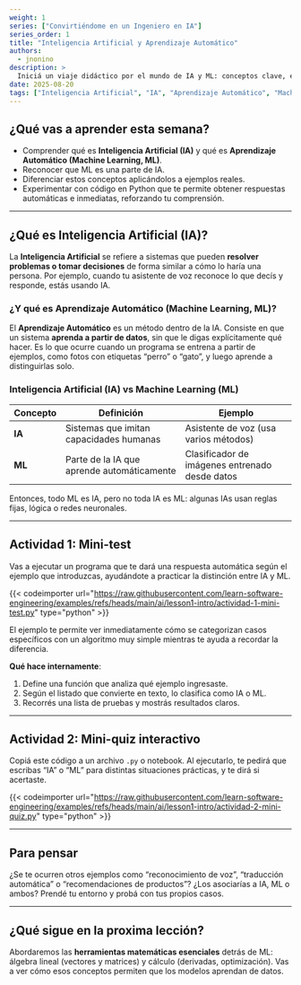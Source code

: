 ```yaml
---
weight: 1
series: ["Convirtiéndome en un Ingeniero en IA"]
series_order: 1
title: "Inteligencia Artificial y Aprendizaje Automático"
authors:
  - jnonino
description: >
  Iniciá un viaje didáctico por el mundo de IA y ML: conceptos clave, ejemplos simples en Python y desafíos interactivos para aprender desde el primer día.
date: 2025-08-20
tags: ["Inteligencia Artificial", "IA", "Aprendizaje Automático", "Machine Learning", "ML"]
---
```


## ¿Qué vas a aprender esta semana?

- Comprender qué es **Inteligencia Artificial (IA)** y qué es **Aprendizaje Automático (Machine Learning, ML)**.
- Reconocer que ML es una parte de IA.
- Diferenciar estos conceptos aplicándolos a ejemplos reales.
- Experimentar con código en Python que te permite obtener respuestas automáticas e inmediatas, reforzando tu comprensión.

---

## ¿Qué es Inteligencia Artificial (IA)?

La **Inteligencia Artificial** se refiere a sistemas que pueden **resolver problemas o tomar decisiones** de forma similar a cómo lo haría una persona. Por ejemplo, cuando tu asistente de voz reconoce lo que decís y responde, estás usando IA.

### ¿Y qué es Aprendizaje Automático (Machine Learning, ML)?

El **Aprendizaje Automático** es un método dentro de la IA. Consiste en que un sistema **aprenda a partir de datos**, sin que le digas explícitamente qué hacer. Es lo que ocurre cuando un programa se entrena a partir de ejemplos, como fotos con etiquetas “perro” o “gato”, y luego aprende a distinguirlas solo.

### Inteligencia Artificial (IA) vs Machine Learning (ML)

| Concepto | Definición                                 | Ejemplo                                        |
|----------|--------------------------------------------|------------------------------------------------|
| **IA**   | Sistemas que imitan capacidades humanas    | Asistente de voz (usa varios métodos)          |
| **ML**   | Parte de la IA que aprende automáticamente | Clasificador de imágenes entrenado desde datos |

Entonces, todo ML es IA, pero no toda IA es ML: algunas IAs usan reglas fijas, lógica o redes neuronales.

---

## Actividad 1: Mini-test

Vas a ejecutar un programa que te dará una respuesta automática según el ejemplo que introduzcas, ayudándote a practicar la distinción entre IA y ML.

{{< codeimporter
    url="https://raw.githubusercontent.com/learn-software-engineering/examples/refs/heads/main/ai/lesson1-intro/actividad-1-mini-test.py"
    type="python"
    >}}

El ejemplo te permite ver inmediatamente cómo se categorizan casos específicos con un algoritmo muy simple mientras te ayuda a recordar la diferencia.

**Qué hace internamente**:
  1. Define una función que analiza qué ejemplo ingresaste.
  2. Según el listado que convierte en texto, lo clasifica como IA o ML.
  3. Recorrés una lista de pruebas y mostrás resultados claros.

---

## Actividad 2: Mini-quiz interactivo

Copiá este código a un archivo `.py` o notebook. Al ejecutarlo, te pedirá que escribas “IA” o “ML” para distintas situaciones prácticas, y te dirá si acertaste.

{{< codeimporter
    url="https://raw.githubusercontent.com/learn-software-engineering/examples/refs/heads/main/ai/lesson1-intro/actividad-2-mini-quiz.py"
    type="python"
    >}}

---

## Para pensar

¿Se te ocurren otros ejemplos como “reconocimiento de voz”, “traducción automática” o “recomendaciones de productos”? ¿Los asociarías a IA, ML o ambos? Prendé tu entorno y probá con tus propios casos.

---

## ¿Qué sigue en la proxima lección?

Abordaremos las **herramientas matemáticas esenciales** detrás de ML: álgebra lineal (vectores y matrices) y cálculo (derivadas, optimización). Vas a ver cómo esos conceptos permiten que los modelos aprendan de datos.
